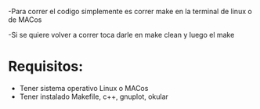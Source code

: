 -Para correr el codigo simplemente es correr make en la terminal de linux o de MACos 

-Si se quiere volver a correr toca darle en make clean y luego el make 
 
# Requisitos:

* Tener sistema operativo Linux o MACos
* Tener instalado Makefile, c++, gnuplot, okular 

